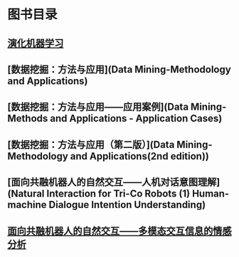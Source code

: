 # 图书目录

## [演化机器学习](EvolutionaryMachineLearning)

## [数据挖掘：方法与应用](Data Mining-Methodology and Applications)

## [数据挖掘：方法与应用——应用案例](Data Mining- Methods and Applications - Application Cases)

## [数据挖掘：方法与应用（第二版）](Data Mining- Methodology and Applications(2nd edition))

## [面向共融机器人的自然交互——人机对话意图理解](Natural Interaction for Tri-Co Robots (1) Human-machine Dialogue Intention Understanding)

## [面向共融机器人的自然交互——多模态交互信息的情感分析](面向共融机器人的自然交互——多模态交互信息的情感分析)